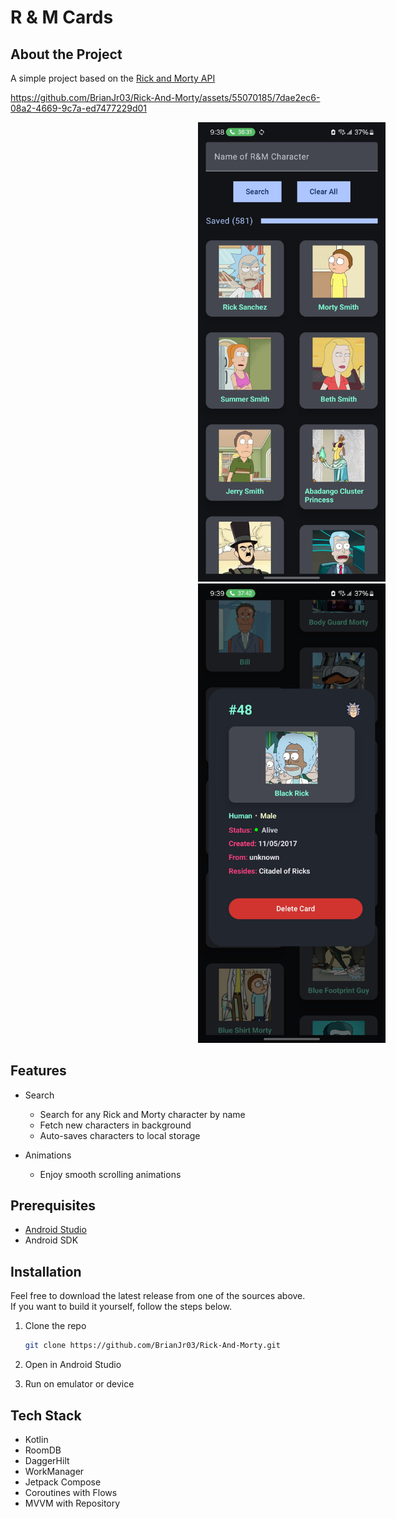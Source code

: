 # R & M Cards

## About the Project

A simple project based on the [Rick and Morty API](https://rickandmortyapi.com/)

https://github.com/BrianJr03/Rick-And-Morty/assets/55070185/7dae2ec6-08a2-4669-9c7a-ed7477229d01

<div align="center">
  <img style="margin-left: 300px" src="./screenshots/rm_home_screen.jpg" width="300"/>
  <img style="margin-left: 300px" src="./screenshots/rm_dialog_screen.jpg" width="300"/>
</div>

## Features

- Search
  - Search for any Rick and Morty character by name
  - Fetch new characters in background
  - Auto-saves characters to local storage

- Animations
  - Enjoy smooth scrolling animations

## Prerequisites

- [Android Studio](https://developer.android.com/studio)
- Android SDK
  
## Installation

Feel free to download the latest release from one of the sources above.  
If you want to build it yourself, follow the steps below.

1. Clone the repo

   ```sh
   git clone https://github.com/BrianJr03/Rick-And-Morty.git
   ```

2. Open in Android Studio
3. Run on emulator or device

## Tech Stack

- Kotlin
- RoomDB
- DaggerHilt
- WorkManager
- Jetpack Compose
- Coroutines with Flows
- MVVM with Repository
